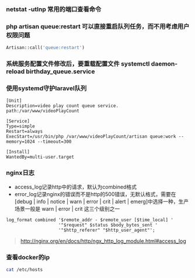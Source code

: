 ### netstat -utlnp 常用的端口查看命令

### php artisan queue:restart 可以直接重启队列任务，而不用考虑用户权限问题

```php
Artisan::call('queue:restart')
```

### 系统服务配置文件修改后，要重载配置文件 systemctl daemon-reload birthday_queue.service

### 使用systemd守护laravel队列

```
[Unit]
Description=video play count queue service. path:/var/www/videoPlayCount

[Service]
Type=simple
Restart=always
ExecStart=/usr/bin/php /var/www/videoPlayCount/artisan queue:work --memory=1024 --timeout=300

[Install]
WantedBy=multi-user.target
```

### nginx日志

* access_log记录http中的请求，默认为combined格式
* error_log记录nginx的错误而不是http的500错误，无默认格式，需要在\[debug | info | notice | warn | error | crit | alert | emerg\]中选择一种，生产场景一般是 warn | error | crit 这三个级别之一

```
log_format combined '$remote_addr - $remote_user [$time_local] '
                    '"$request" $status $body_bytes_sent '
                    '"$http_referer" "$http_user_agent"';
```

> http://nginx.org/en/docs/http/ngx_http_log_module.html#access_log

### 查看docker的ip

```bash
cat /etc/hosts
```

